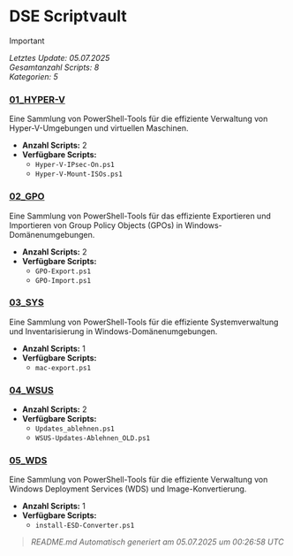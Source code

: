 # DSE Scriptvault

> [!IMPORTANT]
> _Letztes Update: 05.07.2025_\
> _Gesamtanzahl Scripts: 8_ \
> _Kategorien: 5_

### [01_HYPER-V](01_HYPER-V/)

Eine Sammlung von PowerShell-Tools für die effiziente Verwaltung von Hyper-V-Umgebungen und virtuellen Maschinen.

- **Anzahl Scripts:** 2
- **Verfügbare Scripts:**
  - `Hyper-V-IPsec-On.ps1`
  - `Hyper-V-Mount-ISOs.ps1`

### [02_GPO](02_GPO/)

Eine Sammlung von PowerShell-Tools für das effiziente Exportieren und Importieren von Group Policy Objects (GPOs) in Windows-Domänenumgebungen.

- **Anzahl Scripts:** 2
- **Verfügbare Scripts:**
  - `GPO-Export.ps1`
  - `GPO-Import.ps1`

### [03_SYS](03_SYS/)

Eine Sammlung von PowerShell-Tools für die effiziente Systemverwaltung und Inventarisierung in Windows-Domänenumgebungen.

- **Anzahl Scripts:** 1
- **Verfügbare Scripts:**
  - `mac-export.ps1`

### [04_WSUS](04_WSUS/)

- **Anzahl Scripts:** 2
- **Verfügbare Scripts:**
  - `Updates_ablehnen.ps1`
  - `WSUS-Updates-Ablehnen_OLD.ps1`

### [05_WDS](05_WDS/)

Eine Sammlung von PowerShell-Tools für die effiziente Verwaltung von Windows Deployment Services (WDS) und Image-Konvertierung.

- **Anzahl Scripts:** 1
- **Verfügbare Scripts:**
  - `install-ESD-Converter.ps1`

> _README.md Automatisch generiert am 05.07.2025 um 00:26:58 UTC_
